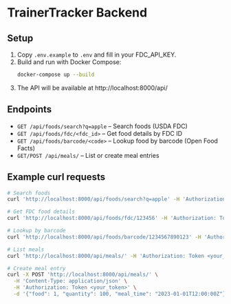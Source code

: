 # TrainerTracker Backend

## Setup

1. Copy `.env.example` to `.env` and fill in your FDC_API_KEY.
2. Build and run with Docker Compose:
   ```sh
   docker-compose up --build
   ```
3. The API will be available at http://localhost:8000/api/

## Endpoints

- `GET /api/foods/search?q=apple` – Search foods (USDA FDC)
- `GET /api/foods/fdc/<fdc_id>` – Get food details by FDC ID
- `GET /api/foods/barcode/<code>` – Lookup food by barcode (Open Food Facts)
- `GET/POST /api/meals/` – List or create meal entries

## Example curl requests

```sh
# Search foods
curl 'http://localhost:8000/api/foods/search?q=apple' -H 'Authorization: Token <your_token>'

# Get FDC food details
curl 'http://localhost:8000/api/foods/fdc/123456' -H 'Authorization: Token <your_token>'

# Lookup by barcode
curl 'http://localhost:8000/api/foods/barcode/1234567890123' -H 'Authorization: Token <your_token>'

# List meals
curl 'http://localhost:8000/api/meals/' -H 'Authorization: Token <your_token>'

# Create meal entry
curl -X POST 'http://localhost:8000/api/meals/' \
  -H 'Content-Type: application/json' \
  -H 'Authorization: Token <your_token>' \
  -d '{"food": 1, "quantity": 100, "meal_time": "2023-01-01T12:00:00Z"}'
```
